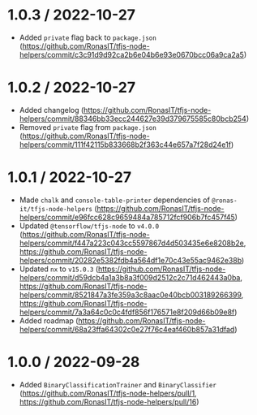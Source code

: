 1.0.3 / 2022-10-27
==================
- Added `private` flag back to `package.json` (https://github.com/RonasIT/tfjs-node-helpers/commit/c3c91d9d92ca2b6e04b6e93e0670bcc06a9ca2a5)

1.0.2 / 2022-10-27
==================
- Added changelog (https://github.com/RonasIT/tfjs-node-helpers/commit/88346bb33ecc244627e39d379675585c80bcb254)
- Removed `private` flag from `package.json` (https://github.com/RonasIT/tfjs-node-helpers/commit/111f42115b833668b2f363c44e657a7f28d24e1f)

1.0.1 / 2022-10-27
==================
- Made `chalk` and `console-table-printer` dependencies of `@ronas-it/tfjs-node-helpers` (https://github.com/RonasIT/tfjs-node-helpers/commit/e96fcc628c9659484a785712fcf906b7fc457f45)
- Updated `@tensorflow/tfjs-node` to `v4.0.0` (https://github.com/RonasIT/tfjs-node-helpers/commit/f447a223c043cc5597867d4d503435e6e8208b2e, https://github.com/RonasIT/tfjs-node-helpers/commit/20282e5382fdb4a564df1e70c43e55ac9462e38b)
- Updated `nx` to `v15.0.3` (https://github.com/RonasIT/tfjs-node-helpers/commit/d59dcb4a1a3b8a3f009d2512c2c71d462443a0ba, https://github.com/RonasIT/tfjs-node-helpers/commit/8521847a3fe359a3c8aac0e40bcb003189266399, https://github.com/RonasIT/tfjs-node-helpers/commit/7a3a64c0c0c4fdf856f176571e8f209d66b09e8f)
- Added roadmap (https://github.com/RonasIT/tfjs-node-helpers/commit/68a23ffa64302c0e27f76c4eaf460b857a31dfad)

1.0.0 / 2022-09-28
==================
- Added `BinaryClassificationTrainer` and `BinaryClassifier` (https://github.com/RonasIT/tfjs-node-helpers/pull/1, https://github.com/RonasIT/tfjs-node-helpers/pull/16)
